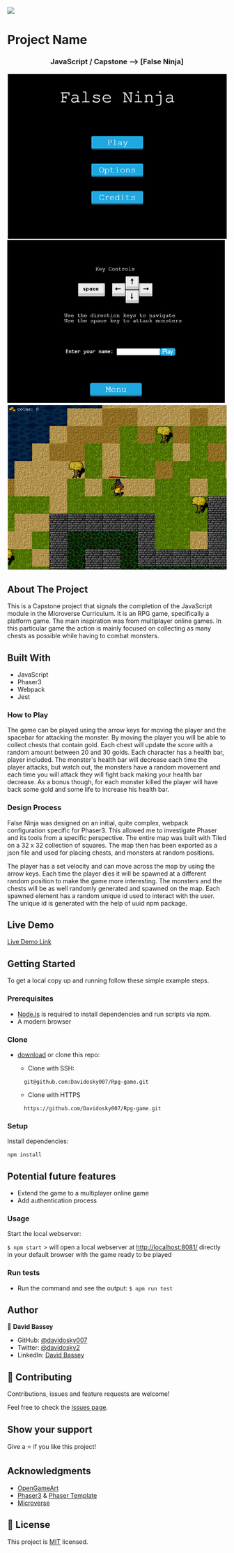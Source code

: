 ![](https://img.shields.io/badge/Microverse-blueviolet)

# Project Name

  <h3 align="center">JavaScript / Capstone --> [False Ninja]</h3>

![screenshot](./src/assets/Screenshot1.png)
![screenshot](./src/assets/Screenshot2.png)
![screenshot](./src/assets/Screenshot3.png)

<!-- ABOUT THE PROJECT -->
## About The Project

This is a Capstone project that signals the completion of the JavaScript module in the Microverse Curriculum.
It is an RPG game, specifically a platform game. The main inspiration was from multiplayer online games.
In this particular game the action is mainly focused on collecting as many chests as possible while having to combat monsters.

## Built With

* JavaScript
* Phaser3
* Webpack
* Jest

### How to Play

The game can be played using the arrow keys for moving the player and the spacebar for attacking the monster.
By moving the player you will be able to collect chests that contain gold. Each chest will update the score with a random amount between 20 and 30 golds.
Each character has a health bar, player included. The monster's health bar will decrease each time the player attacks, but watch out, the monsters have a random movement and each time you will attack they will fight back making your health bar decrease.
As a bonus though, for each monster killed the player will have back some gold and some life to increase his health bar.

### Design Process

False Ninja was designed on an initial, quite complex, webpack configuration specific for Phaser3. This allowed me to investigate Phaser and its tools from a specific perspective. The entire map was built with Tiled on a 32 x 32 collection of squares. The map then has been exported as a json file and used for placing chests, and monsters at random positions.

The player has a set velocity and can move across the map by using the arrow keys. Each time the player dies it will be spawned at a different random position to make the game more interesting. The monsters and the chests will be as well randomly generated and spawned on the map. Each spawned element has a random unique id used to interact with the user. The unique id is generated with the help of uuid npm package.

## Live Demo

[Live Demo Link](https://wonderful-perlman-3b9600.netlify.app/)

## Getting Started

To get a local copy up and running follow these simple example steps.

### Prerequisites

* [Node.js](https://nodejs.org/) is required to install dependencies and run scripts via npm.
* A modern browser

### Clone

* [download](https://github.com/Davidosky007/Rpg-game/archive/refs/heads/feature-1.zip) or clone this repo:
  * Clone with SSH:

  ```
    git@github.com:Davidosky007/Rpg-game.git
  ```

  * Clone with HTTPS

  ```
    https://github.com/Davidosky007/Rpg-game.git

### Setup

Install dependencies:

```
npm install
```

## Potential future features

* Extend the game to a multiplayer online game
* Add authentication process

### Usage

Start the local webserver:

```$ npm start``` > will open a local webserver at <http://localhost:8081/> directly in your default browser with the game ready to be played

### Run tests

* Run the command and see the output:
```$ npm run test```

## Author

👤 **David Bassey**

* GitHub: [@davidosky007](https://github.com/davidosky007)
* Twitter: [@davidosky2](https://twitter.com/Davidosky2)
* LinkedIn: [David Bassey](https://www.linkedin.com/in/david-bassey-akan/)

## :handshake: Contributing

Contributions, issues and feature requests are welcome!

Feel free to check the [issues page](https://github.com/Davidosky007/Rpg-game/issues).

## Show your support

Give a :star: if you like this project!

## Acknowledgments

* [OpenGameArt](https://opengameart.org/)
* [Phaser3](https://phaser.io/phaser3) & [Phaser Template](https://github.com/photonstorm/phaser3-project-template)
* [Microverse](https://www.microverse.org/)

## 📝 License

This project is [MIT](lic.url) licensed.
